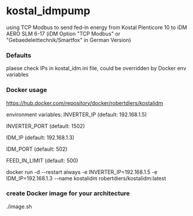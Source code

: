# kostal_idmpump
using TCP Modbus to send fed-in energy from Kostal Plenticore 10 to iDM AERO SLM 6-17
(iDM Option "TCP Modbus" or "Gebaedeleittechnik/Smartfox" in German Version)

### Defaults
plaese check IPs in kostal_idm.ini file, could be overridden by Docker env variables

### Docker usage
https://hub.docker.com/repository/docker/robertdiers/kostalidm

environment variables:
INVERTER_IP (default: 192.168.1.5)

INVERTER_PORT (default: 1502)

IDM_IP (default: 192.168.1.3)

IDM_PORT (default: 502)

FEED_IN_LIMIT (default: 500)

docker run -d --restart always -e INVERTER_IP=192.168.1.5 -e IDM_IP=192.168.1.3 --name kostalidm robertdiers/kostalidm:latest

### create Docker image for your architecture
./image.sh
